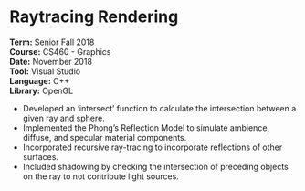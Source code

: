 # Raytracing Rendering

**Term:** Senior Fall 2018  
**Course:** CS460 - Graphics  
**Date:** November 2018  
**Tool:** Visual Studio  
**Language:** C++  
**Library:** OpenGL

* Developed an ‘intersect’ function to calculate the intersection
  between a given ray and sphere.
* Implemented the Phong’s Reflection Model to simulate ambience,
  diffuse, and specular material components.
* Incorporated recursive ray-tracing to incorporate reflections of
  other surfaces.
* Included shadowing by checking the intersection of preceding objects
  on the ray to not contribute light sources. 
